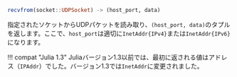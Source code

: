 ```julia
recvfrom(socket::UDPSocket) -> (host_port, data)
```

指定されたソケットからUDPパケットを読み取り、`(host_port, data)`のタプルを返します。ここで、`host_port`は適切に`InetAddr{IPv4}`または`InetAddr{IPv6}`になります。

!!! compat "Julia 1.3"
    Juliaバージョン1.3以前では、最初に返される値はアドレス（`IPAddr`）でした。バージョン1.3では`InetAddr`に変更されました。

